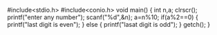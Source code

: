 #include<stdio.h>
#include<conio.h>
void main()
{
int n,a;
clrscr();
printf("enter any number");
scanf("%d",&n);
a=n%10;
if(a%2==0)
{
printf("last digit is even");
}
else
{
printf("lasat digit is odd");
}
getch();
}
